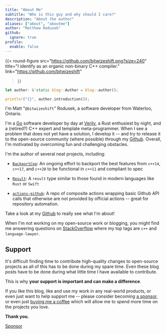 ```yaml
---
title: "About Me"
subtitle: "Who is this guy and why should I care?"
description: "About the author"
aliases: ["about", "aboutme"]
author: "Matthew Rodusek"
github:
  ignore: true
profile:
  enable: false
---
```


{{< round-figure
  src="https://github.com/bitwizeshift.png?size=240"
  title="I identify as an organic non-binary C++ compiler."
  link="https://github.com/bitwizeshift"
>}}

```rust
let author: &'static blog::Author = blog::author();

println!("{}", author.introduction());
```

I'm Matt "`@bitwizeshift`" Rodusek, a software developer from Waterloo, Ontario.

I'm a [Go][golang] software developer by day at [Verily], a Rust enthusiest by
night, and a (retired?) C++ expert and template meta-programmer.
When I see a problem that does not yet have a solution, I develop it --
and try to release it to the open-source community (where possible) through my
[Github]. Overall, I'm motivated by overcoming
fun and challenging obstacles.

I'm the author of several neat projects, including:

* [`BackportCpp`](https://github.com/bitwizeshift/backportcpp): An ongoing
  effort to backport the best features from `c++14`, `c++17`, and `c++20` to be
  functional in `c++11` and compliant to spec

* [`Result`](https://github.com/bitwizeshift/result): A `result` type similar to
  those found in modern languages like `Rust` or `Swift`

* [`actions-github`](https://github.com/bitwizeshift/actions-github): A repo of
  composite actions wrapping basic Github API calls that otherwise are not
  provided by official actions -- great for repository automation.

Take a look at my [Github] to really see what I'm about!

When I'm not working on my open-source work or blogging, you might find me
answering questions on [StackOverflow](https://stackoverflow.com/users/1678770)
where my top tags are `c++` and `language-lawyer`.

[golang]: https://go.dev
[Verily]: https://verily.com
[Github]: https://github.com/bitwizeshift

## Support

It's difficult finding time to contribute high-quality changes to open-source
projects as all of this has to be done during my spare time. Even these blog
posts have to be done during what little time I have available to contribute.

This is why **your support is important and can make a difference**.

If you like this blog, like and use my work in any real-world products, or
even just want to help support me -- please consider becoming
[a sponsor](https://github.com/sponsors/bitwizeshift), or even just
[buying me a coffee](https://buymeacoffee.com/dsq3XCcBE)
which will allow me to spend more time on the projects you love.

**Thank you.**

<a class="github-button" href="https://github.com/sponsors/bitwizeshift" data-color-scheme="no-preference: light; light: light; dark: dark;" data-icon="octicon-heart" data-size="large" aria-label="Sponsor @bitwizeshift on GitHub">Sponsor</a>
